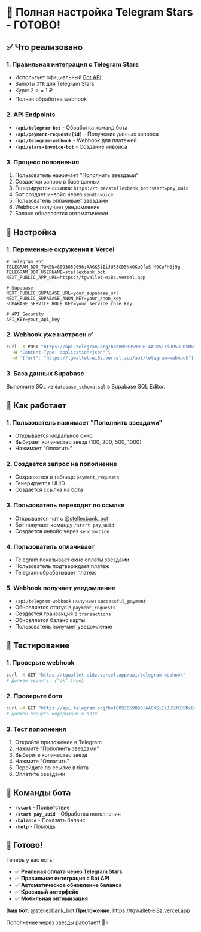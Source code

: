 # 🎉 Полная настройка Telegram Stars - ГОТОВО!

## ✅ Что реализовано

### 1. **Правильная интеграция с Telegram Stars**
- Использует официальный [Bot API](https://core.telegram.org/bots/api-changelog#may-27-2024)
- Валюты `XTR` для Telegram Stars
- Курс: 2 ⭐ = 1 ₽
- Полная обработка webhook

### 2. **API Endpoints**
- **`/api/telegram-bot`** - Обработка команд бота
- **`/api/payment-request/[id]`** - Получение данных запроса
- **`/api/telegram-webhook`** - Webhook для платежей
- **`/api/stars-invoice-bot`** - Создание инвойса

### 3. **Процесс пополнения**
1. Пользователь нажимает "Пополнить звездами"
2. Создается запрос в базе данных
3. Генерируется ссылка: `https://t.me/stellexbank_bot?start=pay_uuid`
4. Бот создает инвойс через `sendInvoice`
5. Пользователь оплачивает звездами
6. Webhook получает уведомление
7. Баланс обновляется автоматически

## 🚀 Настройка

### 1. Переменные окружения в Vercel

```env
# Telegram Bot
TELEGRAM_BOT_TOKEN=8093059096:AAGK5iIiJU53CD5NxOKuOfxS-H9CoFH0j9g
TELEGRAM_BOT_USERNAME=stellexbank_bot
NEXT_PUBLIC_APP_URL=https://tgwallet-ei8z.vercel.app

# Supabase
NEXT_PUBLIC_SUPABASE_URL=your_supabase_url
NEXT_PUBLIC_SUPABASE_ANON_KEY=your_anon_key
SUPABASE_SERVICE_ROLE_KEY=your_service_role_key

# API Security
API_KEY=your_api_key
```

### 2. Webhook уже настроен ✅
```bash
curl -X POST "https://api.telegram.org/bot8093059096:AAGK5iIiJU53CD5NxOKuOfxS-H9CoFH0j9g/setWebhook" \
  -H "Content-Type: application/json" \
  -d '{"url": "https://tgwallet-ei8z.vercel.app/api/telegram-webhook"}'
```

### 3. База данных Supabase
Выполните SQL из `database_schema.sql` в Supabase SQL Editor.

## 🎯 Как работает

### 1. **Пользователь нажимает "Пополнить звездами"**
- Открывается модальное окно
- Выбирает количество звезд (100, 200, 500, 1000)
- Нажимает "Оплатить"

### 2. **Создается запрос на пополнение**
- Сохраняется в таблице `payment_requests`
- Генерируется UUID
- Создается ссылка на бота

### 3. **Пользователь переходит по ссылке**
- Открывается чат с [@stellexbank_bot](https://t.me/stellexbank_bot)
- Бот получает команду `/start pay_uuid`
- Создается инвойс через `sendInvoice`

### 4. **Пользователь оплачивает**
- Telegram показывает окно оплаты звездами
- Пользователь подтверждает платеж
- Telegram обрабатывает платеж

### 5. **Webhook получает уведомление**
- `/api/telegram-webhook` получает `successful_payment`
- Обновляется статус в `payment_requests`
- Создается транзакция в `transactions`
- Обновляется баланс карты
- Пользователь получает уведомление

## 🔧 Тестирование

### 1. Проверьте webhook
```bash
curl -X GET "https://tgwallet-ei8z.vercel.app/api/telegram-webhook"
# Должен вернуть: {"ok":true}
```

### 2. Проверьте бота
```bash
curl -X GET "https://api.telegram.org/bot8093059096:AAGK5iIiJU53CD5NxOKuOfxS-H9CoFH0j9g/getMe"
# Должен вернуть информацию о боте
```

### 3. Тест пополнения
1. Откройте приложение в Telegram
2. Нажмите "Пополнить звездами"
3. Выберите количество звезд
4. Нажмите "Оплатить"
5. Перейдите по ссылке в бота
6. Оплатите звездами

## 📱 Команды бота

- **`/start`** - Приветствие
- **`/start pay_uuid`** - Обработка пополнения
- **`/balance`** - Показать баланс
- **`/help`** - Помощь

## 🎉 Готово!

Теперь у вас есть:
- ✅ **Реальная оплата через Telegram Stars**
- ✅ **Правильная интеграция с Bot API**
- ✅ **Автоматическое обновление баланса**
- ✅ **Красивый интерфейс**
- ✅ **Мобильная оптимизация**

**Ваш бот**: [@stellexbank_bot](https://t.me/stellexbank_bot)
**Приложение**: https://tgwallet-ei8z.vercel.app

Пополнение через звезды работает! 🚀⭐
